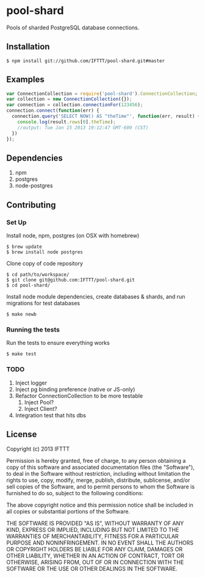 # pool-shard

Pools of sharded PostgreSQL database connections.

## Installation

    $ npm install git://github.com/IFTTT/pool-shard.git#master

## Examples

```javascript
var ConnectionCollection = require('pool-shard').ConnectionCollection;
var collection = new ConnectionCollection({});
var connection = collection.connectionFor(123456);
connection.connect(function(err) {
  connection.query('SELECT NOW() AS "theTime"', function(err, result) {
    console.log(result.rows[0].theTime);
    //output: Tue Jan 15 2013 19:12:47 GMT-600 (CST)
  })
});
```

## Dependencies

1. npm
2. postgres
3. node-postgres

## Contributing

### Set Up

Install node, npm, postgres (on OSX with homebrew)

    $ brew update
    $ brew install node postgres

Clone copy of code repository

    $ cd path/to/workspace/
    $ git clone git@github.com:IFTTT/pool-shard.git
    $ cd pool-shard/

Install node module dependencies, create databases & shards, and run migrations for test databases

    $ make newb

### Running the tests

Run the tests to ensure everything works

    $ make test

### TODO

1. Inject logger
2. Inject pg binding preference (native or JS-only)
3. Refactor ConnectionCollection to be more testable
    1. Inject Pool?
    2. Inject Client?
4. Integration test that hits dbs

## License

Copyright (c) 2013 IFTTT

 Permission is hereby granted, free of charge, to any person obtaining a copy
 of this software and associated documentation files (the "Software"), to deal
 in the Software without restriction, including without limitation the rights
 to use, copy, modify, merge, publish, distribute, sublicense, and/or sell
 copies of the Software, and to permit persons to whom the Software is
 furnished to do so, subject to the following conditions:

 The above copyright notice and this permission notice shall be included in
 all copies or substantial portions of the Software.

 THE SOFTWARE IS PROVIDED "AS IS", WITHOUT WARRANTY OF ANY KIND, EXPRESS OR
 IMPLIED, INCLUDING BUT NOT LIMITED TO THE WARRANTIES OF MERCHANTABILITY,
 FITNESS FOR A PARTICULAR PURPOSE AND NONINFRINGEMENT. IN NO EVENT SHALL THE
 AUTHORS OR COPYRIGHT HOLDERS BE LIABLE FOR ANY CLAIM, DAMAGES OR OTHER
 LIABILITY, WHETHER IN AN ACTION OF CONTRACT, TORT OR OTHERWISE, ARISING FROM,
 OUT OF OR IN CONNECTION WITH THE SOFTWARE OR THE USE OR OTHER DEALINGS IN
 THE SOFTWARE.
